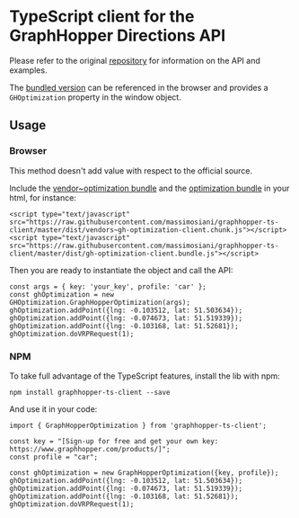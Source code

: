 # TypeScript client for the GraphHopper Directions API

Please refer to the original [repository](https://github.com/graphhopper/directions-api-js-client) for information on the API and examples.

The [bundled version](./dist/gh-optimization-client.bundle.js) can be referenced in the browser and provides a ```GHOptimization``` property in the window object.

## Usage

### Browser

This method doesn't add value with respect to the official source.

Include the [vendor~optimization bundle](./dist/vendors~gh-optimization-client.chunk.js) and the [optimization bundle](./dist/gh-optimization-client.bundle.js)
in your html, for instance:
```
<script type="text/javascript" src="https://raw.githubusercontent.com/massimosiani/graphhopper-ts-client/master/dist/vendors~gh-optimization-client.chunk.js"></script>
<script type="text/javascript" src="https://raw.githubusercontent.com/massimosiani/graphhopper-ts-client/master/dist/gh-optimization-client.bundle.js"></script>
```

Then you are ready to instantiate the object and call the API:
```
const args = { key: 'your_key', profile: 'car' };
const ghOptimization = new GHOptimization.GraphHopperOptimization(args);
ghOptimization.addPoint({lng: -0.103512, lat: 51.503634});
ghOptimization.addPoint({lng: -0.074673, lat: 51.519339});
ghOptimization.addPoint({lng: -0.103168, lat: 51.52681});
ghOptimization.doVRPRequest(1);
```

### NPM

To take full advantage of the TypeScript features, install the lib with npm:

```npm install graphhopper-ts-client --save```

And use it in your code:
```
import { GraphHopperOptimization } from 'graphhopper-ts-client';

const key = "[Sign-up for free and get your own key: https://www.graphhopper.com/products/]";
const profile = "car";

const ghOptimization = new GraphHopperOptimization({key, profile});
ghOptimization.addPoint({lng: -0.103512, lat: 51.503634});
ghOptimization.addPoint({lng: -0.074673, lat: 51.519339});
ghOptimization.addPoint({lng: -0.103168, lat: 51.52681});
ghOptimization.doVRPRequest(1);
```
